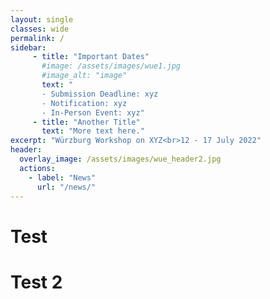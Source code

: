 ```yaml
---
layout: single
classes: wide
permalink: /
sidebar:
     - title: "Important Dates"
       #image: /assets/images/wue1.jpg
       #image_alt: "image"
       text: "
       - Submission Deadline: xyz
       - Notification: xyz
       - In-Person Event: xyz"
     - title: "Another Title"
       text: "More text here."
excerpt: "Würzburg Workshop on XYZ<br>12 - 17 July 2022"
header:
  overlay_image: /assets/images/wue_header2.jpg
  actions:
    - label: "News"
      url: "/news/"      
---
```


# Test

# Test 2
